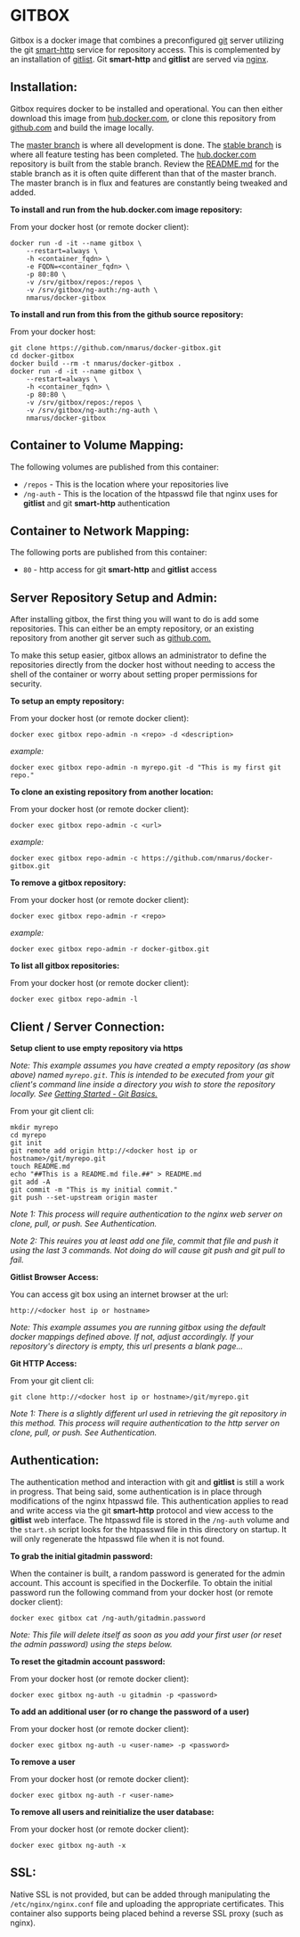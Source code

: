GITBOX
======
Gitbox is a docker image that combines a preconfigured [git](https://git-scm.com) server utilizing the git [smart-http](https://git-scm.com/book/en/v2/Git-on-the-Server-Smart-HTTP) service for repository access. This is complemented by an installation of [gitlist](https://github.com/klaussilveira/gitlist). Git **smart-http** and **gitlist** are served via [nginx](http://nginx.org).

Installation:
-------------

Gitbox requires docker to be installed and operational. You can then either download this image from [hub.docker.com](https://hub.docker.com/r/nmarus/docker-gitbox/), or clone this repository from [github.com](https://github.com) and build the image locally.

The [master branch](https://github.com/nmarus/docker-gitbox) is where all development is done. The [stable branch](https://github.com/nmarus/docker-gitbox/tree/stable) is where all feature testing has been completed. The [hub.docker.com](https://hub.docker.com/r/nmarus/docker-gitbox/) repository is built from the stable branch. Review the [README.md](https://github.com/nmarus/docker-gitbox/blob/stable/README.md) for the stable branch as it is often quite different than that of the master branch. The master branch is in flux and features are constantly being tweaked and added.

**To install and run from the hub.docker.com image repository:**

From your docker host (or remote docker client):

    docker run -d -it --name gitbox \
        --restart=always \
        -h <container_fqdn> \
        -e FQDN=<container_fqdn> \
        -p 80:80 \
        -v /srv/gitbox/repos:/repos \
        -v /srv/gitbox/ng-auth:/ng-auth \
        nmarus/docker-gitbox

**To install and run from this from the github source repository:**

From your docker host:

    git clone https://github.com/nmarus/docker-gitbox.git
    cd docker-gitbox
    docker build --rm -t nmarus/docker-gitbox .
    docker run -d -it --name gitbox \
        --restart=always \
        -h <container_fqdn> \
        -p 80:80 \
        -v /srv/gitbox/repos:/repos \
        -v /srv/gitbox/ng-auth:/ng-auth \
        nmarus/docker-gitbox

Container to Volume Mapping:
----------------------------
The following volumes are published from this container:

* `/repos` - This is the location where your repositories live
* `/ng-auth` - This is the location of the htpasswd file that nginx uses for **gitlist** and git **smart-http** authentication

Container to Network Mapping:
-----------------------------
The following ports are published from this container:

* `80` - http access for git **smart-http** and **gitlist** access

Server Repository Setup and Admin:
----------------------------------
After installing gitbox, the first thing you will want to do is add some repositories. This can either be an empty repository, or an existing repository from another git server such as [github.com.](https://github.com)

To make this setup easier, gitbox allows an administrator to define the repositories directly from the docker host without needing to access the shell of the container or worry about setting proper permissions for security.

**To setup an empty repository:**

From your docker host (or remote docker client):

    docker exec gitbox repo-admin -n <repo> -d <description>

*example:*

    docker exec gitbox repo-admin -n myrepo.git -d "This is my first git repo."

**To clone an existing repository from another location:**

From your docker host (or remote docker client):

    docker exec gitbox repo-admin -c <url>

*example:*

    docker exec gitbox repo-admin -c https://github.com/nmarus/docker-gitbox.git

**To remove a gitbox repository:**

From your docker host (or remote docker client):

    docker exec gitbox repo-admin -r <repo>

*example:*

    docker exec gitbox repo-admin -r docker-gitbox.git

**To list all gitbox repositories:**

From your docker host (or remote docker client):

    docker exec gitbox repo-admin -l


Client / Server Connection:
---------------------------
**Setup client to use empty repository via https**

*Note: This example assumes you have created a empty repository (as show above) named `myrepo.git`. This is intended to be executed from your git client's command line inside a directory you wish to store the repository locally. See [Getting Started - Git Basics.](https://git-scm.com/book/en/v2/Getting-Started-Git-Basics)*

From your git client cli:

    mkdir myrepo
    cd myrepo
    git init
    git remote add origin http://<docker host ip or hostname>/git/myrepo.git
    touch README.md
    echo "##This is a README.md file.##" > README.md
    git add -A
    git commit -m "This is my initial commit."
    git push --set-upstream origin master

*Note 1: This process will require authentication to the nginx web server on clone, pull, or push. See Authentication.*

*Note 2: This reuires you at least add one file, commit that file and push it using the last 3 commands. Not doing do will cause git push and git pull to fail.*

**Gitlist Browser Access:**

You can access git box using an internet browser at the url:

    http://<docker host ip or hostname>

*Note: This example assumes you are running gitbox using the default docker mappings defined above. If not, adjust accordingly. If your repository's directory is empty, this url presents a blank page...*

**Git HTTP Access:**

From your git client cli:

    git clone http://<docker host ip or hostname>/git/myrepo.git

*Note 1: There is a slightly different url used in retrieving the git repository in this method. This process will require authentication to the http server on clone, pull, or push. See Authentication.*

Authentication:
---------------
The authentication method and interaction with git and **gitlist** is still a work in progress. That being said, some authentication is in place through modifications of the nginx htpasswd file. This authentication applies to read and write access via the git **smart-http** protocol and view access to the **gitlist** web interface. The htpasswd file is stored in the `/ng-auth` volume and the `start.sh` script looks for the htpasswd file in this directory on startup. It will only regenerate the htpasswd file when it is not found.

**To grab the initial gitadmin password:**

When the container is built, a random password is generated for the admin account. This account is specified in the Dockerfile. To obtain the initial password run the following command from your docker host (or remote docker client):

    docker exec gitbox cat /ng-auth/gitadmin.password

*Note: This file will delete itself as soon as you add your first user (or reset the admin password) using the steps below.*

**To reset the gitadmin account password:**

From your docker host (or remote docker client):

    docker exec gitbox ng-auth -u gitadmin -p <password>

**To add an additional user (or ro change the password of a user)**

From your docker host (or remote docker client):

    docker exec gitbox ng-auth -u <user-name> -p <password>

**To remove a user**

From your docker host (or remote docker client):

    docker exec gitbox ng-auth -r <user-name>

**To remove all users and reinitialize the user database:**

From your docker host (or remote docker client):

    docker exec gitbox ng-auth -x

SSL:
----
Native SSL is not provided, but can be added through manipulating the `/etc/nginx/nginx.conf` file and uploading the appropriate certificates. This container also supports being placed behind a reverse SSL proxy (such as nginx).
